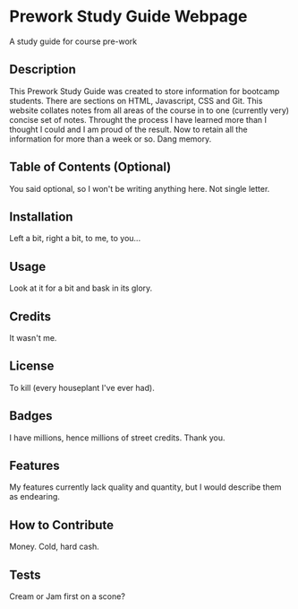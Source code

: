 # Prework Study Guide Webpage
A study guide for course pre-work


## Description

This Prework Study Guide was created to store information for bootcamp students. There are sections on HTML, Javascript, CSS and Git. This website collates notes from all areas of the course in to one (currently very) concise set of notes. Throught the process I have learned more than I thought I could and I am proud of the result. Now to retain all the information for more than a week or so. Dang memory. 


## Table of Contents (Optional)

You said optional, so I won't be writing anything here. Not  single letter. 

## Installation

Left a bit, right a bit, to me, to you...

## Usage

Look at it for a bit and bask in its glory. 

## Credits

It wasn't me. 

## License

To kill (every houseplant I've ever had).

## Badges

I have millions, hence millions of street credits. Thank you. 

## Features

My features currently lack quality and quantity, but I would describe them as endearing. 

## How to Contribute

Money. Cold, hard cash. 

## Tests

Cream or Jam first on a scone? 